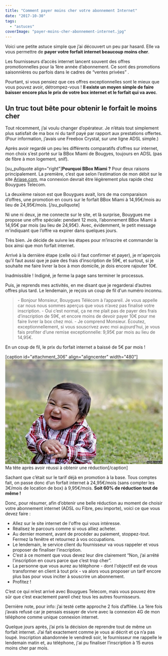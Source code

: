 ```yaml
---
title: "Comment payer moins cher votre abonnement Internet"
date: "2017-10-30"
tags:
  - "astuces"
coverImage: "payer-moins-cher-abonnement-internet.jpg"
---
```


Voici une petite astuce simple que j’ai découvert un peu par hasard. Elle va vous permettre de **payer votre forfait internet beaucoup moins cher**.

Les fournisseurs d’accès internet lancent souvent des offres promotionnelles pour la 1ère année d’abonnement. Ce sont des promotions saisonnières ou parfois dans le cadres de “ventes privées” .

Pourtant, si vous pensiez que ces offres exceptionnelles sont le mieux que vous pouvez avoir, détrompez-vous ! **Il existe un moyen simple de faire baisser encore plus le prix de votre box internet et le forfait qui va avec**.<!--more-->

## Un truc tout bête pour obtenir le forfait le moins cher

Tout récemment, j’ai voulu changer d’opérateur. Je n’étais tout simplement plus satisfait de ma box ni du tarif payé par rapport aux prestations offertes. (Pour information, j’avais une Freebox Crystal, sur une ligne ADSL simple.)

Après avoir regardé un peu les différents comparatifs d’offres sur internet, mon choix s’est porté sur la BBox Miami de Bougyes, toujours en ADSL (pas de fibre à mon logement, snif).

\[su\_pullquote align="right"\]**Pourquoi BBox Miami ?** Pour deux raisons principalement. La première, c’est que selon l’estimation de mon débit sur le site [Ariase.com](http://www.ariase.com/fr/), ma connexion devrait être légèrement plus rapide chez Bouygues Telecom.

La deuxième raison est que Bouygues avait, lors de ma comparaison d’offres, une promotion en cours sur le forfait BBox Miami à 14,95€/mois au lieu de 24,95€/mois. \[/su\_pullquote\]

Ni une ni deux, je me connecte sur le site, et là surprise, Bouygues me propose une offre spéciale: pendant 12 mois, l’abonnement BBox Miami à 14,95€ par mois (au lieu de 24,95€). Avec, évidemment, le petit message m'indiquant que l’offre va expirer dans quelques jours.

Très bien. Je décide de suivre les étapes pour m’inscrire et commander la box ainsi que mon forfait internet.

Arrivé à la dernière étape (celle où il faut confirmer et payer), je m'aperçois qu’il faut aussi que je paie des frais d’inscription de 59€, et surtout, si je souhaite me faire livrer la box à mon domicile, je dois encore rajouter 10€.

Inadmissible ! Indigné, je ferme la page sans terminer le processus.

Puis, je reprends mes activités, en me disant que je regarderai d’autres offres plus tard. Le lendemain, je reçois un coup de fil d'un numéro inconnu.

> \- Bonjour Monsieur, Bouygues Télécom à l’appareil. Je vous appelle car nous nous sommes aperçus que vous n’avez pas finalisé votre inscription. - Oui c’est normal, ça ne me plait pas de payer des frais d’inscription de 59€, et encore moins de devoir payer 10€ pour me faire livrer la box chez moi. - Je comprend Monsieur. Écoutez, exceptionnellement, si vous souscrivez avec moi aujourd’hui, je vous fais profiter d’une remise exceptionnelle: 9,95€ par mois au lieu de 14,95€.

En un coup de fil, le prix du forfait internet a baissé de 5€ par mois !

\[caption id="attachment\_306" align="aligncenter" width="480"\]![Un petit garçon avec une frimousse diabolique](images/astuce-payer-moins-cher-abonnement-internet.jpg) Ma tête après avoir réussi à obtenir une réduction\[/caption\]

Sachant que c’était sur le tarif déjà en promotion à la base. Tous comptes fait, on passe donc d’un forfait internet à 24,95€/mois (sans compter les 3€/mois de location de box) à 9,95€/mois. **Soit 60% de réduction tout de même !**

Donc, pour résumer, afin d’obtenir une belle réduction au moment de choisir votre abonnement internet (ADSL ou Fibre, peu importe), voici ce que vous devez faire :

- Allez sur le site internet de l'offre qui vous intéresse.
- Réalisez le parcours comme si vous alliez acheter.
- Au dernier moment, avant de procéder au paiement, stoppez-tout. Fermez la fenêtre et retournez à vos occupations.
- Le lendemain, le service client du fournisseur va vous rappeler et vous proposer de finaliser l’inscription.
- C’est à ce moment que vous devez leur dire clairement “Non, j’ai arrêté l’inscription en cours parce que c’est trop cher”.
- La personne que vous aurez au téléphone - dont l'objectif est de vous transformer en client à tout prix - va alors vous proposer un tarif encore plus bas pour vous inciter à souscrire un abonnement.
- Profitez !

C’est ce qui m’est arrivé avec Bouygues Telecom, mais vous pouvez être sûr que c’est exactement pareil chez tous les autres fournisseurs.

Dernière note, pour info: j’ai testé cette approche 2 fois d’affilée. La 1ère fois j’avais refusé car je pensais essayer de vivre avec la connexion 4G de mon téléphone comme unique connexion internet.

Quelque jours après, j’ai pris la décision de reprendre tout de même un forfait internet. J’ai fait exactement comme je vous ai décrit et ça n’a pas loupé. Inscription abandonnée le vendredi soir, le fournisseur me rappelle le lendemain matin et, au téléphone, j'ai pu finaliser l’inscription à 15 euros moins cher par mois.
